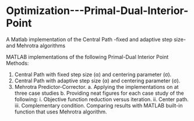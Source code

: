 # Optimization---Primal-Dual-Interior-Point
A Matlab implementation of the Central Path -fixed and adaptive step size- and Mehrotra algorithms


MATLAB implementations of the following Primal-Dual Interior Point Methods:
1. Central Path with fixed step size (α) and centering parameter (σ).
2. Central Path with adaptive step size (α) and centering parameter (σ).
3. Mehrotra Predictor-Corrector.
a. Applying the implementations on at three case studies 
b. Providing neat figures for each case study of the following:
  i. Objective function reduction versus iteration. 
  ii. Center path.
  iii. Complementary condition.
Comparing  results with MATLAB built-in function that uses Mehrotra algorithm.
